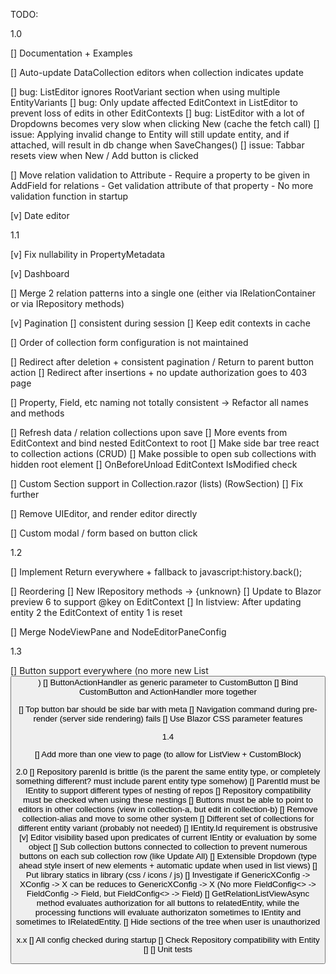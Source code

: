 TODO:

1.0

[] Documentation + Examples

[] Auto-update DataCollection editors when collection indicates update

[] bug: ListEditor ignores RootVariant section when using multiple EntityVariants
[] bug: Only update affected EditContext in ListEditor to prevent loss of edits in other EditContexts
[] bug: ListEditor with a lot of Dropdowns becomes very slow when clicking New (cache the fetch call)
[] issue: Applying invalid change to Entity will still update entity, and if attached, will result in db change when SaveChanges()
[] issue: Tabbar resets view when New / Add button is clicked

[] Move relation validation to Attribute
    - Require a property to be given in AddField for relations
    - Get validation attribute of that property
    - No more validation function in startup

[v] Date editor

1.1

[v] Fix nullability in PropertyMetadata

[v] Dashboard

[] Merge 2 relation patterns into a single one (either via IRelationContainer or via IRepository methods)

[v] Pagination 
    [] consistent during session
    [] Keep edit contexts in cache

[] Order of collection form configuration is not maintained
  
[] Redirect after deletion + consistent pagination / Return to parent button action
[] Redirect after insertions + no update authorization goes to 403 page

[] Property, Field, etc naming not totally consistent -> Refactor all names and methods

[] Refresh data / relation collections upon save
    [] More events from EditContext and bind nested EditContext to root
    [] Make side bar tree react to collection actions (CRUD)
        [] Make possible to open sub collections with hidden root element
    [] OnBeforeUnload EditContext IsModified check

[] Custom Section support in Collection.razor (lists) (RowSection)
    [] Fix further

[] Remove UIEditor, and render editor directly

[] Custom modal / form based on button click

1.2

[] Implement Return everywhere + fallback to javascript:history.back();

[] Reordering
    [] New IRepository methods
        -> {unknown}
    [] Update to Blazor preview 6 to support @key on EditContext
        [] In listview: After updating entity 2 the EditContext of entity 1 is reset

[] Merge NodeViewPane and NodeEditorPaneConfig

1.3

[] Button support everywhere (no more new List<Button>)
    [] ButtonActionHandler as generic parameter to CustomButton
    [] Bind CustomButton and ActionHandler more together

[] Top button bar should be side bar with meta
[] Navigation command during pre-render (server side rendering) fails
[] Use Blazor CSS parameter features

1.4

[] Add more than one view to page (to allow for ListView + CustomBlock)

2.0
[] Repository parenId is brittle (is the parent the same entity type, or completely something different? must include parent entity type somehow)
    [] ParentId must be IEntity to support different types of nesting of repos
    [] Repository compatibility must be checked when using these nestings
    [] Buttons must be able to point to editors in other collections (view in collection-a, but edit in collection-b)
    [] Remove collection-alias and move to some other system
[] Different set of collections for different entity variant (probably not needed)
[] IEntity.Id requirement is obstrusive
[v] Editor visibility based upon predicates of current IEntity or evaluation by some object
[] Sub collection buttons connected to collection to prevent numerous buttons on each sub collection row (like Update All)
[] Extensible Dropdown (type ahead style insert of new elements + automatic update when used in list views)
[] Put library statics in library (css / icons / js)
[] Investigate if GenericXConfig -> XConfig -> X can be reduces to GenericXConfig -> X (No more FieldConfig<> -> FieldConfig -> Field, but FieldConfig<> -> Field)
[] GetRelationListViewAsync method evaluates authorization for all buttons to relatedEntity, while the processing functions will evaluate authorizaton sometimes to IEntity and sometimes to IRelatedEntity.
[] Hide sections of the tree when user is unauthorized

x.x
[] All config checked during startup
    [] Check Repository compatibility with Entity
    []
[] Unit tests
